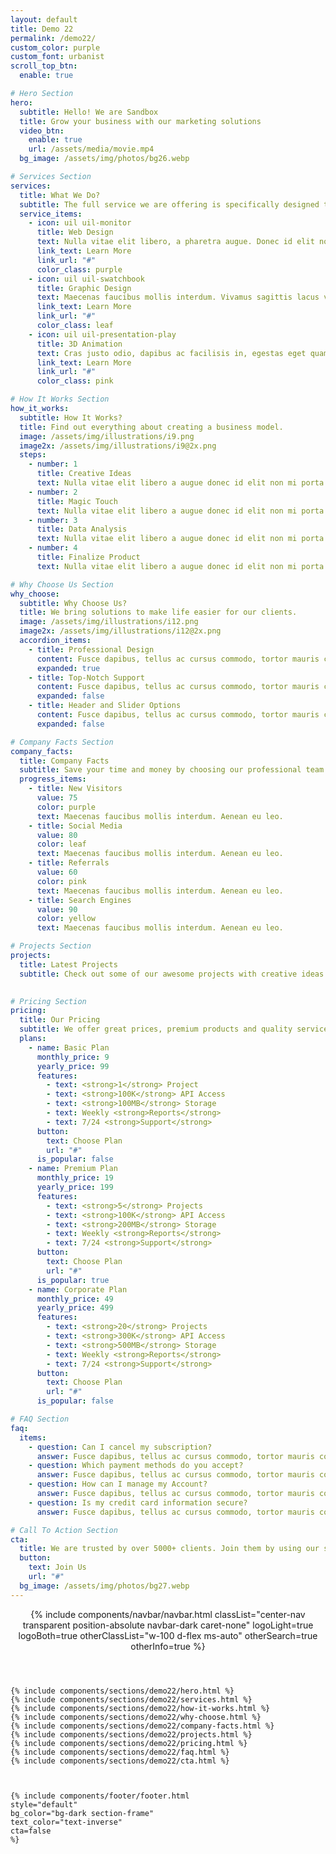 ```yaml
---
layout: default
title: Demo 22
permalink: /demo22/
custom_color: purple
custom_font: urbanist
scroll_top_btn:
  enable: true

# Hero Section
hero:
  subtitle: Hello! We are Sandbox
  title: Grow your business with our marketing solutions
  video_btn:
    enable: true
    url: /assets/media/movie.mp4
  bg_image: /assets/img/photos/bg26.webp

# Services Section
services:
  title: What We Do?
  subtitle: The full service we are offering is specifically designed to meet your needs.
  service_items:
    - icon: uil uil-monitor
      title: Web Design
      text: Nulla vitae elit libero, a pharetra augue. Donec id elit non mi porta gravida at eget. Fusce dapibus tellus.
      link_text: Learn More
      link_url: "#"
      color_class: purple
    - icon: uil uil-swatchbook
      title: Graphic Design
      text: Maecenas faucibus mollis interdum. Vivamus sagittis lacus vel augue laoreet. Sed posuere consectetur.
      link_text: Learn More
      link_url: "#"
      color_class: leaf
    - icon: uil uil-presentation-play
      title: 3D Animation
      text: Cras justo odio, dapibus ac facilisis in, egestas eget quam. Praesent commodo cursus magna scelerisque.
      link_text: Learn More
      link_url: "#"
      color_class: pink

# How It Works Section
how_it_works:
  subtitle: How It Works?
  title: Find out everything about creating a business model.
  image: /assets/img/illustrations/i9.png
  image2x: /assets/img/illustrations/i9@2x.png
  steps:
    - number: 1
      title: Creative Ideas
      text: Nulla vitae elit libero a augue donec id elit non mi porta.
    - number: 2
      title: Magic Touch
      text: Nulla vitae elit libero a augue donec id elit non mi porta.
    - number: 3
      title: Data Analysis
      text: Nulla vitae elit libero a augue donec id elit non mi porta.
    - number: 4
      title: Finalize Product
      text: Nulla vitae elit libero a augue donec id elit non mi porta.

# Why Choose Us Section
why_choose:
  subtitle: Why Choose Us?
  title: We bring solutions to make life easier for our clients.
  image: /assets/img/illustrations/i12.png
  image2x: /assets/img/illustrations/i12@2x.png
  accordion_items:
    - title: Professional Design
      content: Fusce dapibus, tellus ac cursus commodo, tortor mauris condimentum nibh, ut fermentum massa justo sit amet risus. Cras mattis consectetur purus sit amet fermentum. Praesent commodo cursus magna, vel.
      expanded: true
    - title: Top-Notch Support
      content: Fusce dapibus, tellus ac cursus commodo, tortor mauris condimentum nibh, ut fermentum massa justo sit amet risus. Cras mattis consectetur purus sit amet fermentum. Praesent commodo cursus magna, vel.
      expanded: false
    - title: Header and Slider Options
      content: Fusce dapibus, tellus ac cursus commodo, tortor mauris condimentum nibh, ut fermentum massa justo sit amet risus. Cras mattis consectetur purus sit amet fermentum. Praesent commodo cursus magna, vel.
      expanded: false

# Company Facts Section
company_facts:
  title: Company Facts
  subtitle: Save your time and money by choosing our professional team.
  progress_items:
    - title: New Visitors
      value: 75
      color: purple
      text: Maecenas faucibus mollis interdum. Aenean eu leo.
    - title: Social Media
      value: 80
      color: leaf
      text: Maecenas faucibus mollis interdum. Aenean eu leo.
    - title: Referrals
      value: 60
      color: pink
      text: Maecenas faucibus mollis interdum. Aenean eu leo.
    - title: Search Engines
      value: 90
      color: yellow
      text: Maecenas faucibus mollis interdum. Aenean eu leo.

# Projects Section
projects:
  title: Latest Projects
  subtitle: Check out some of our awesome projects with creative ideas and great design.
  

# Pricing Section
pricing:
  title: Our Pricing
  subtitle: We offer great prices, premium products and quality service for your business.
  plans:
    - name: Basic Plan
      monthly_price: 9
      yearly_price: 99
      features:
        - text: <strong>1</strong> Project
        - text: <strong>100K</strong> API Access
        - text: <strong>100MB</strong> Storage
        - text: Weekly <strong>Reports</strong>
        - text: 7/24 <strong>Support</strong>
      button:
        text: Choose Plan
        url: "#"
      is_popular: false
    - name: Premium Plan
      monthly_price: 19
      yearly_price: 199
      features:
        - text: <strong>5</strong> Projects
        - text: <strong>100K</strong> API Access
        - text: <strong>200MB</strong> Storage
        - text: Weekly <strong>Reports</strong>
        - text: 7/24 <strong>Support</strong>
      button:
        text: Choose Plan
        url: "#"
      is_popular: true
    - name: Corporate Plan
      monthly_price: 49
      yearly_price: 499
      features:
        - text: <strong>20</strong> Projects
        - text: <strong>300K</strong> API Access
        - text: <strong>500MB</strong> Storage
        - text: Weekly <strong>Reports</strong>
        - text: 7/24 <strong>Support</strong>
      button:
        text: Choose Plan
        url: "#"
      is_popular: false

# FAQ Section
faq:
  items:
    - question: Can I cancel my subscription?
      answer: Fusce dapibus, tellus ac cursus commodo, tortor mauris condimentum nibh, ut fermentum massa justo sit amet risus. Etiam porta sem malesuada magna mollis euismod maecenas.
    - question: Which payment methods do you accept?
      answer: Fusce dapibus, tellus ac cursus commodo, tortor mauris condimentum nibh, ut fermentum massa justo sit amet risus. Etiam porta sem malesuada magna mollis euismod maecenas.
    - question: How can I manage my Account?
      answer: Fusce dapibus, tellus ac cursus commodo, tortor mauris condimentum nibh, ut fermentum massa justo sit amet risus. Etiam porta sem malesuada magna mollis euismod maecenas.
    - question: Is my credit card information secure?
      answer: Fusce dapibus, tellus ac cursus commodo, tortor mauris condimentum nibh, ut fermentum massa justo sit amet risus. Etiam porta sem malesuada magna mollis euismod maecenas.

# Call To Action Section
cta:
  title: We are trusted by over 5000+ clients. Join them by using our services and grow your business.
  button:
    text: Join Us
    url: "#"
  bg_image: /assets/img/photos/bg27.webp
---
```

<div class="py-md-6">
  <div class="content-wrapper">
    <header class="wrapper">
      {% include components/navbar/navbar.html 
    classList="center-nav transparent position-absolute navbar-dark caret-none"
    logoLight=true
    logoBoth=true
    otherClassList="w-100 d-flex ms-auto"
    otherSearch=true
    otherInfo=true
%}
    </header>
    <!-- /header -->

    {% include components/sections/demo22/hero.html %}
    {% include components/sections/demo22/services.html %}
    {% include components/sections/demo22/how-it-works.html %}
    {% include components/sections/demo22/why-choose.html %}
    {% include components/sections/demo22/company-facts.html %}
    {% include components/sections/demo22/projects.html %}
    {% include components/sections/demo22/pricing.html %}
    {% include components/sections/demo22/faq.html %}
    {% include components/sections/demo22/cta.html %}
        
          
     
    {% include components/footer/footer.html 
    style="default"
    bg_color="bg-dark section-frame"
    text_color="text-inverse" 
    cta=false
    %}
  </div>
</div>
